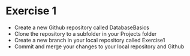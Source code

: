 # Exercise 1
<ul>
    <li>Create a new Github repository called DatabaseBasics</li>
    <li>Clone the repository to a subfolder in your Projects folder</li>
    <li>Create a new branch in your local repository called Exercise1</li>
    <li>Commit and merge your changes to your local repository and Github</li>
</ul>
